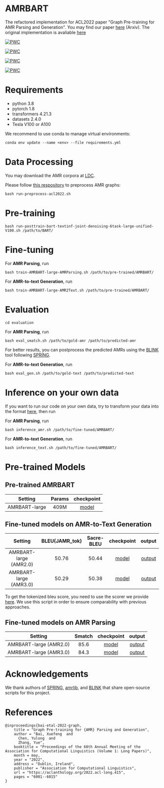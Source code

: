 # AMRBART
The refactored implementation for ACL2022 paper "Graph Pre-training for AMR Parsing and Generation". You may find our paper [here](https://arxiv.org/pdf/2203.07836.pdf) (Arxiv). The original implementation is avaliable [here](https://github.com/goodbai-nlp/AMRBART/tree/acl2022)

[![PWC](https://img.shields.io/endpoint.svg?url=https://paperswithcode.com/badge/graph-pre-training-for-amr-parsing-and-1/amr-to-text-generation-on-ldc2017t10)](https://paperswithcode.com/sota/amr-to-text-generation-on-ldc2017t10?p=graph-pre-training-for-amr-parsing-and-1)

[![PWC](https://img.shields.io/endpoint.svg?url=https://paperswithcode.com/badge/graph-pre-training-for-amr-parsing-and-1/amr-to-text-generation-on-ldc2020t02)](https://paperswithcode.com/sota/amr-to-text-generation-on-ldc2020t02?p=graph-pre-training-for-amr-parsing-and-1)

[![PWC](https://img.shields.io/endpoint.svg?url=https://paperswithcode.com/badge/graph-pre-training-for-amr-parsing-and-1/amr-parsing-on-ldc2017t10)](https://paperswithcode.com/sota/amr-parsing-on-ldc2017t10?p=graph-pre-training-for-amr-parsing-and-1)

[![PWC](https://img.shields.io/endpoint.svg?url=https://paperswithcode.com/badge/graph-pre-training-for-amr-parsing-and-1/amr-parsing-on-ldc2020t02)](https://paperswithcode.com/sota/amr-parsing-on-ldc2020t02?p=graph-pre-training-for-amr-parsing-and-1)

# Requirements
+ python 3.8
+ pytorch 1.8
+ transformers 4.21.3
+ datasets 2.4.0
+ Tesla V100 or A100

We recommend to use conda to manage virtual environments:
```
conda env update --name <env> --file requirements.yml
```

# Data Processing

<!-- Since AMR corpus require LDC license, we upload some examples for format reference. If you have the license, feel free to contact us for getting the preprocessed data. -->
You may download the AMR corpora at [LDC](https://www.ldc.upenn.edu).

Please follow [this respository](https://github.com/goodbai-nlp/AMR-Process) to preprocess AMR graphs:
``` 
bash run-preprocess-acl2022.sh
```


# Pre-training
```
bash run-posttrain-bart-textinf-joint-denoising-6task-large-unified-V100.sh /path/to/BART/
```

# Fine-tuning

For **AMR Parsing**, run
```
bash train-AMRBART-large-AMRParsing.sh /path/to/pre-trained/AMRBART/
```

For **AMR-to-text Generation**, run
```
bash train-AMRBART-large-AMR2Text.sh /path/to/pre-trained/AMRBART/
```


# Evaluation
```
cd evaluation
```

For **AMR Parsing**, run
```
bash eval_smatch.sh /path/to/gold-amr /path/to/predicted-amr
```
For better results, you can postprocess the predicted AMRs using the [BLINK](https://github.com/facebookresearch/BLINK) tool following [SPRING](https://github.com/SapienzaNLP/spring).

For **AMR-to-text Generation**, run
```
bash eval_gen.sh /path/to/gold-text /path/to/predicted-text
```

# Inference on your own data

If you want to run our code on your own data, try to transform your data into the format [here](https://github.com/muyeby/AMRBART/tree/main/examples), then run 

For **AMR Parsing**, run
```
bash inference_amr.sh /path/to/fine-tuned/AMRBART/
```

For **AMR-to-text Generation**, run
```
bash inference_text.sh /path/to/fine-tuned/AMRBART/
```

# Pre-trained Models

## Pre-trained AMRBART


|Setting| Params | checkpoint |
|  :----:  | :----:  |:---:|
| AMRBART-large | 409M | [model](todo) |


## Fine-tuned models on AMR-to-Text Generation

|Setting|  BLEU(JAMR_tok)  | Sacre-BLEU | checkpoint | output | 
|  :----:  | :----:  |:---:|  :----:  | :----:  |
| AMRBART-large (AMR2.0)  | 50.76 | 50.44 | [model](todo) | [output](todo) |
| AMRBART-large (AMR3.0) | 50.29 | 50.38 | [model](todo) | [output](todo) |

To get the tokenized bleu score, you need to use the scorer we provide [here](https://github.com/muyeby/AMRBART/blob/main/fine-tune/evaluation/eval_gen.sh). We use this script in order to ensure comparability with previous approaches.

## Fine-tuned models on AMR Parsing

|Setting|  Smatch | checkpoint | output | 
|  :----:  | :----:  |:---:|  :----:  |
| AMRBART-large (AMR2.0)  | 85.6 | [model](todo) | [output](todo) |
| AMRBART-large (AMR3.0)  | 84.3 | [model](todo) | [output](todo) |


# Acknowledgements
We thank authors of [SPRING](https://github.com/SapienzaNLP/spring), [amrlib](https://github.com/bjascob/amrlib), and [BLINK](https://github.com/facebookresearch/BLINK) that share open-source scripts for this project.
# References
```
@inproceedings{bai-etal-2022-graph,
    title = "Graph Pre-training for {AMR} Parsing and Generation",
    author = "Bai, Xuefeng  and
      Chen, Yulong  and
      Zhang, Yue",
    booktitle = "Proceedings of the 60th Annual Meeting of the Association for Computational Linguistics (Volume 1: Long Papers)",
    month = may,
    year = "2022",
    address = "Dublin, Ireland",
    publisher = "Association for Computational Linguistics",
    url = "https://aclanthology.org/2022.acl-long.415",
    pages = "6001--6015"
}
```